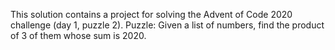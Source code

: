This solution contains a project for solving the Advent of Code 2020 challenge (day 1, puzzle 2).
Puzzle: Given a list of numbers, find the product of 3 of them whose sum is 2020.